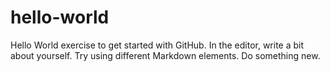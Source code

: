 # hello-world
Hello World exercise to get started with GitHub.
In the editor, write a bit about yourself. Try using different Markdown elements.
Do something new.

